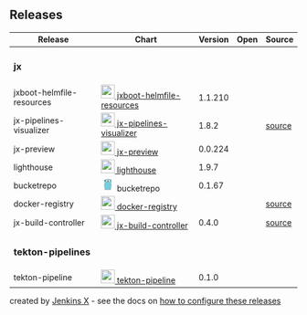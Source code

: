 ## Releases


<table class="table">
  <thead>
    <tr>
      <th scope="col">Release</th>
      <th scope="col">Chart</th>
      <th scope="col">Version</th>
      <th scope="col">Open</th>
      <th scope="col">Source</th>
    </tr>
  </thead>
  <tbody>
    <tr>
		      <td colspan='5'><h3>jx</h3></td>
		    </tr>
	    <tr>
	      <td>jxboot-helmfile-resources</td>
	      <td title='A Helm chart for the resources for JX Boot'><a href='https://github.com/jenkins-x-charts/jxboot-helmfile-resources'> <img src='https://raw.githubusercontent.com/jenkins-x/jenkins-x-website/master/images/logo/jenkinsx-icon-color.svg' width='24px' height='24px'> jxboot-helmfile-resources</a></td>
	      <td>1.1.210</td>
	      <td></td>
	      <td></td>
	    </tr>
    <tr>
	      <td>jx-pipelines-visualizer</td>
	      <td title='Web UI for Jenkins X, with a clear goal - visualize the pipelines - and their logs.'><a href='https://github.com/jenkins-x/jx-pipelines-visualizer'> <img src='https://raw.githubusercontent.com/jenkins-x/jenkins-x-website/master/images/logo/jenkinsx-icon-color.svg' width='24px' height='24px'> jx-pipelines-visualizer</a></td>
	      <td>1.8.2</td>
	      <td></td>
	      <td><a href='https://github.com/jenkins-x/jx-pipelines-visualizer'>source</a></td>
	    </tr>
    <tr>
	      <td>jx-preview</td>
	      <td title='This chart installs the jx-preview CRD and garbagecollection job '><a href='https://github.com/jenkins-x-plugins/jx-preview'> <img src='https://raw.githubusercontent.com/jenkins-x/jenkins-x-website/master/images/logo/jenkinsx-icon-color.svg' width='24px' height='24px'> jx-preview</a></td>
	      <td>0.0.224</td>
	      <td></td>
	      <td></td>
	    </tr>
    <tr>
	      <td>lighthouse</td>
	      <td title='This chart bootstraps installation of [Lighthouse](https://github.com/jenkins-x/lighthouse). '><a href='https://github.com/jenkins-x/lighthouse'> <img src='https://raw.githubusercontent.com/jenkins-x/jenkins-x-website/master/images/logo/jenkinsx-icon-color.svg' width='24px' height='24px'> lighthouse</a></td>
	      <td>1.9.7</td>
	      <td></td>
	      <td></td>
	    </tr>
    <tr>
	      <td>bucketrepo</td>
	      <td title='A Helm chart for bucketrepo service'> <img src='https://raw.githubusercontent.com/jenkins-x/jenkins-x-platform/d273e09/images/go.png' width='24px' height='24px'> bucketrepo</td>
	      <td>0.1.67</td>
	      <td></td>
	      <td></td>
	    </tr>
    <tr>
	      <td>docker-registry</td>
	      <td title='A Helm chart for Docker Registry'><a href='https://hub.docker.com/_/registry/'> <img src='https://helm.twun.io/docker-registry.png' width='24px' height='24px'> docker-registry</a></td>
	      <td></td>
	      <td></td>
	      <td><a href='https://github.com/docker/distribution-library-image'>source</a></td>
	    </tr>
    <tr>
	      <td>jx-build-controller</td>
	      <td title='Jenkins X next gen cloud CI / CD platform for Kubernetes'><a href='https://jenkins-x.io/'> <img src='https://raw.githubusercontent.com/jenkins-x/jenkins-x-website/master/images/logo/jenkinsx-icon-color.svg' width='24px' height='24px'> jx-build-controller</a></td>
	      <td>0.4.0</td>
	      <td></td>
	      <td><a href='https://github.com/jenkins-x-plugins/jx-build-controller'>source</a></td>
	    </tr>
    <tr>
		      <td colspan='5'><h3>tekton-pipelines</h3></td>
		    </tr>
	    <tr>
	      <td>tekton-pipeline</td>
	      <td title='A Helm chart for Tekton Pipelines'><a href='https://github.com/cdfoundation/tekton-helm-chart'> <img src='https://avatars2.githubusercontent.com/u/47602533' width='24px' height='24px'> tekton-pipeline</a></td>
	      <td>0.1.0</td>
	      <td></td>
	      <td></td>
	    </tr>

  </tbody>
</table>

created by [Jenkins X](https://jenkins-x.io/) - see the docs on [how to configure these releases](https://jenkins-x.io/v3/develop/apps/)

